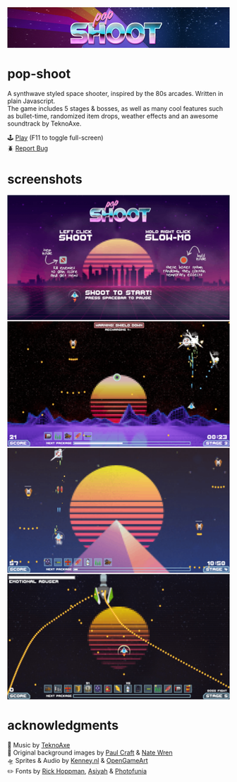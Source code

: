 <img src="repo/banner.png" alt="banner">

# pop-shoot

A synthwave styled space shooter, inspired by the 80s arcades. Written in plain Javascript.  
The game includes 5 stages & bosses, as well as many cool features such as bullet-time, randomized item drops, weather effects and an awesome soundtrack by TeknoAxe.

:joystick: [Play](https://kiwphi.github.io/pop-shoot/) (F11 to toggle full-screen)  
:beetle: [Report Bug](https://github.com/kiwphi/pop-shoot/issues)

# screenshots

<img src="repo/screenshot1.png" alt="screenshot1">
<img src="repo/screenshot2.png" alt="screenshot2">
<img src="repo/screenshot3.png" alt="screenshot3">
<img src="repo/screenshot4.png" alt="screenshot4">

# acknowledgments

:musical_note: Music by [TeknoAxe](https://open.spotify.com/artist/0Hyqsw7GWssXIOVgy36ohS)  
:art: Original background images by [Paul Craft](https://co.pinterest.com/paulcraftone/) & [Nate Wren](https://natewren.com)  
:flying_saucer: Sprites & Audio by [Kenney.nl](https://kenney.nl) & [OpenGameArt](https://opengameart.org)  
:pencil2: Fonts by [Rick Hoppman](https://www.dafont.com/thaleahfat.font), [Asiyah](https://www.dafont.com/handwriting-5.font) & [Photofunia](https://photofunia.com)
